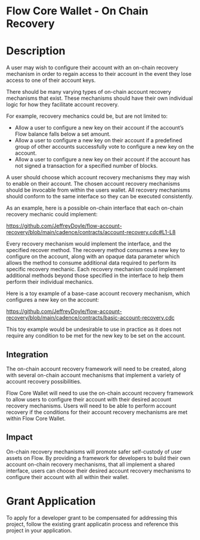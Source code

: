 # Flow Core Wallet - On Chain Recovery

# Description

A user may wish to configure their account with an on-chain recovery mechanism in order to regain access to their account in the event they lose access to one of their account keys. 

There should be many varying types of on-chain account recovery mechanisms that exist. These mechanisms should have their own individual logic for how they facilitate account recovery. 

For example, recovery mechanics could be, but are not limited to:

- Allow a user to configure a new key on their account if the account’s Flow balance falls below a set amount.
- Allow a user to configure a new key on their account if a predefined group of other accounts successfully vote to configure a new key on the account.
- Allow a user to configure a new key on their account if the account has not signed a transaction for a specified number of blocks.

A user should choose which account recovery mechanisms they may wish to enable on their account. The chosen account recovery mechanisms should be invocable from within the users wallet. All recovery mechanisms should conform to the same interface so they can be executed consistently. 

As an example, here is a possible on-chain interface that each on-chain recovery mechanic could implement:

https://github.com/JeffreyDoyle/flow-account-recovery/blob/main/cadence/contracts/account-recovery.cdc#L1-L8

Every recovery mechanism would implement the interface, and the specified recover method. The recovery method consumes a new key to configure on the account, along with an opaque data parameter which allows the method to consume additional data required to perform its specific recovery mechanic. Each recovery mechanism could implement additional methods beyond those specified in the interface to help them perform their individual mechanics.

Here is a toy example of a base-case account recovery mechanism, which configures a new key on the account:  

https://github.com/JeffreyDoyle/flow-account-recovery/blob/main/cadence/contracts/basic-account-recovery.cdc

This toy example would be undesirable to use in practice as it does not require any condition to be met for the new key to be set on the account.

## Integration

The on-chain account recovery framework will need to be created, along with several on-chain account mechanisms that implement a variety of account recovery possibilities.

Flow Core Wallet will need to use the on-chain account recovery framework to allow users to configure their account with their desired account recovery mechanisms. Users will need to be able to perform account recovery if the conditions for their account recovery mechanisms are met within Flow Core Wallet.

## Impact

On-chain recovery mechanisms will promote safer self-custody of user assets on Flow. By providing a framework for developers to build their own account on-chain recovery mechanisms, that all implement a shared interface, users can choose their desired account recovery mechanisms to configure their account with all within their wallet.

# Grant Application

To apply for a developer grant to be compensated for addressing this project, follow the existing grant applicatin process and reference this project in your application. 
